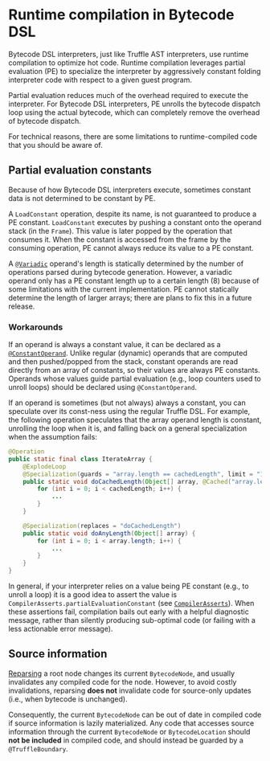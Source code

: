 # Runtime compilation in Bytecode DSL

Bytecode DSL interpreters, just like Truffle AST interpreters, use runtime compilation to optimize hot code.
Runtime compilation leverages partial evaluation (PE) to specialize  the interpreter by aggressively constant folding interpreter code with respect to a given guest program.

Partial evaluation reduces much of the overhead required to execute the interpreter.
For Bytecode DSL interpreters, PE unrolls the bytecode dispatch loop using the actual bytecode, which can completely remove the overhead of bytecode dispatch.

For technical reasons, there are some limitations to runtime-compiled code that you should be aware of.

## Partial evaluation constants

Because of how Bytecode DSL interpreters execute, sometimes constant data is not determined to be constant by PE.

A `LoadConstant` operation, despite its name, is not guaranteed to produce a PE constant.
`LoadConstant` executes by pushing a constant onto the operand stack (in the `Frame`).
This value is later popped by the operation that consumes it.
When the constant is accessed from the frame by the consuming operation, PE cannot always reduce its value to a PE constant.

A [`@Variadic`](https://github.com/oracle/graal/blob/master/truffle/src/com.oracle.truffle.api.bytecode/src/com/oracle/truffle/api/bytecode/Variadic.java) operand's length is statically determined by the number of operations parsed during bytecode generation.
However, a variadic operand only has a PE constant length up to a certain length (8) because of some limitations with the current implementation.
PE cannot statically determine the length of larger arrays; there are plans to fix this in a future release.

### Workarounds

If an operand is always a constant value, it can be declared as a [`@ConstantOperand`](https://github.com/oracle/graal/blob/master/truffle/src/com.oracle.truffle.api.bytecode/src/com/oracle/truffle/api/bytecode/ConstantOperand.java).
Unlike regular (dynamic) operands that are computed and then pushed/popped from the stack, constant operands are read directly from an array of constants, so their values are always PE constants.
Operands whose values guide partial evaluation (e.g., loop counters used to unroll loops) should be declared using `@ConstantOperand`.

If an operand is sometimes (but not always) always a constant, you can speculate over its const-ness using the regular Truffle DSL. For example, the following operation speculates that the array operand length is constant, unrolling the loop when it is, and falling back on a general specialization when the assumption fails:

```java
@Operation
public static final class IterateArray {
    @ExplodeLoop
    @Specialization(guards = "array.length == cachedLength", limit = "1")
    public static void doCachedLength(Object[] array, @Cached("array.length") int cachedLength) {
        for (int i = 0; i < cachedLength; i++) {
            ...
        }
    }

    @Specialization(replaces = "doCachedLength")
    public static void doAnyLength(Object[] array) {
        for (int i = 0; i < array.length; i++) {
            ...
        }
    }
}
```

In general, if your interpreter relies on a value being PE constant (e.g., to unroll a loop) it is a good idea to assert the value is `CompilerAsserts.partialEvaluationConstant` (see [`CompilerAsserts`](https://github.com/oracle/graal/blob/master/truffle/src/com.oracle.truffle.api/src/com/oracle/truffle/api/CompilerAsserts.java)).
When these assertions fail, compilation bails out early with a helpful diagnostic message, rather than silently producing sub-optimal code (or failing with a less actionable error message).

## Source information

[Reparsing](UserGuide.md#reparsing) a root node changes its current `BytecodeNode`, and usually invalidates any compiled code for the node.
However, to avoid costly invalidations, reparsing **does not** invalidate code for source-only updates (i.e., when bytecode is unchanged).

Consequently, the current `BytecodeNode` can be out of date in compiled code if source information is lazily materialized.
Any code that accesses source information through the current `BytecodeNode` or `BytecodeLocation` should **not be included** in compiled code, and should instead be guarded by a `@TruffleBoundary`.